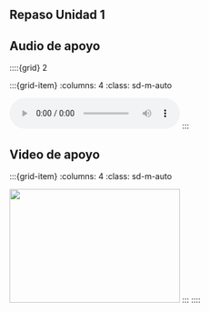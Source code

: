 ## Repaso Unidad 1

## Audio de apoyo

::::{grid} 2

:::{grid-item}
:columns: 4
:class: sd-m-auto

<audio controls>
  <source src="_static\Audios\AudioUnidad1.m4a" type="audio/mpeg">
  Tu navegador no soporta el elemento de audio.
</audio>
:::

## Video de apoyo
:::{grid-item}
:columns: 4
:class: sd-m-auto

<img src="https://infosecjupyterbook.com/_static/logo.png" width="300" height="200" />
:::
::::

